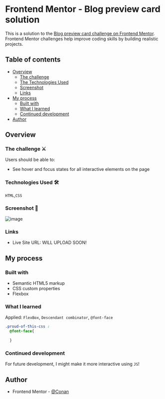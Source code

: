 # Frontend Mentor - Blog preview card solution

This is a solution to the [Blog preview card challenge on Frontend Mentor](https://www.frontendmentor.io/challenges/blog-preview-card-ckPaj01IcS). Frontend Mentor challenges help improve coding skills by building realistic projects. 

## Table of contents

- [Overview](#overview)
  - [The challenge](#the-challenge)
  - [The Technologies Used](#technologies)
  - [Screenshot](#screenshot)
  - [Links](#links)
- [My process](#my-process)
  - [Built with](#built-with)
  - [What I learned](#what-i-learned)
  - [Continued development](#continued-development)
- [Author](#author)

## Overview
### The challenge ⚔
<a id="the-challenge"></a>

Users should be able to:

- See hover and focus states for all interactive elements on the page
  
### Technologies Used 🛠
<a id="technologies"></a>
`HTML`,`CSS`

### Screenshot 📸
<a id="screenshot"></a>
![image](https://github.com/ZYMNZ/Blog_Preview_Card/assets/98342638/a6f9f66b-712e-4f05-ae39-0f45ed29ff95)


### Links
<a id="links"></a>
- Live Site URL: []() WILL UPLOAD SOON!  

## My process
<a id="my-process"></a>
### Built with
<a id="built-with"></a>

- Semantic HTML5 markup
- CSS custom properties
- Flexbox

### What I learned
<a id="what-i-learned"></a>
  Applied: `FlexBox`, `Descendant combinator`, `@font-face`
```css
.proud-of-this-css :
  @font-face{
    
  }
```

### Continued development
<a id="continued-development"></a>
For future development, I might make it more interactive using `JS`! 

## Author
<a id="author"></a>

[//]: # (- Website - [Add your name here]&#40;https://www.your-site.com&#41;)
- Frontend Mentor - [@Conan](https://www.frontendmentor.io/profile/ZYMNZ)
